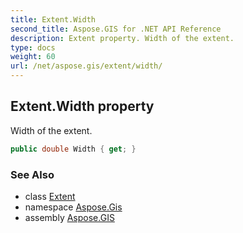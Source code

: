```yaml
---
title: Extent.Width
second_title: Aspose.GIS for .NET API Reference
description: Extent property. Width of the extent.
type: docs
weight: 60
url: /net/aspose.gis/extent/width/
---
```

## Extent.Width property

Width of the extent.

```csharp
public double Width { get; }
```

### See Also

* class [Extent](../)
* namespace [Aspose.Gis](../../extent/)
* assembly [Aspose.GIS](../../../)


